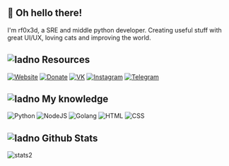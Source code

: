 ## 👋 Oh hello there!
I'm rf0x3d, a SRE and middle python developer. Creating useful stuff with great UI/UX, loving cats and improving the world.


## ![ladno](https://rf0x3d.su/maybe_assets/computer_outline_28.svg) Resources
  [![Website](https://rf0x3d.su/maybe_assets/globe_outline_28.svg)](https://rf0x3d.su)
  [![Donate](https://rf0x3d.su/maybe_assets/money_transfer_outline_28.svg)](https://rf0x3d.su/donate)
  [![VK](https://rf0x3d.su/maybe_assets/logo_vk_outline_28.svg)](https://vk.com/rfoxxxy)
  [![Instagram](https://rf0x3d.su/maybe_assets/story_outline_28.svg)](https://instagram.com/rf0x3dd)
  [![Telegram](https://rf0x3d.su/maybe_assets/location_outline_28.svg)](https://t.me/rf0x1d)

## ![ladno](https://rf0x3d.su/maybe_assets/airplay_outline_28.svg) My knowledge
![Python](https://rf0x3d.su/maybe_assets/language-python.svg)
![NodeJS](https://rf0x3d.su/maybe_assets/nodejs.svg)
![Golang](https://rf0x3d.su/maybe_assets/language-go.svg)
![HTML](https://rf0x3d.su/maybe_assets/language-html5.svg)
![CSS](https://rf0x3d.su/maybe_assets/language-css3.svg)


## ![ladno](https://rf0x3d.su/maybe_assets/statistics_outline_28.svg) Github Stats
![stats2](https://komarev.com/ghpvc/?username=rfoxxxy&style=flat)
